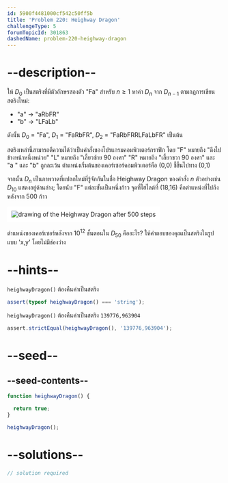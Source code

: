 ```yaml
---
id: 5900f4481000cf542c50ff5b
title: 'Problem 220: Heighway Dragon'
challengeType: 5
forumTopicId: 301863
dashedName: problem-220-heighway-dragon
---
```


# --description--

ให้ $D_0$ เป็นสตริงที่มีตัวอักษรสองตัว "Fa" สำหรับ $n ≥ 1$ หาค่า $D_n$ จาก $D_{n - 1}$ ตามกฎการเขียนสตริงใหม่:

- "a" → "aRbFR"
- "b" → "LFaLb"

ดังนั้น $D_0$ = "Fa", $D_1$ = "FaRbFR", $D_2$ = "FaRbFRRLFaLbFR" เป็นต้น

สตริงเหล่านี้สามารถตีความได้ว่าเป็นคำสั่งของโปรแกรมคอมพิวเตอร์กราฟิก โดย "F" หมายถึง "ดึงไปข้างหน้าหนึ่งหน่วย" "L" หมายถึง "เลี้ยวซ้าย 90 องศา" "R" หมายถึง "เลี้ยวขวา 90 องศา" และ "a " และ "b" ถูกละเว้น ตำแหน่งเริ่มต้นของเคอร์เซอร์คอมพิวเตอร์คือ (0,0) ชี้ขึ้นไปทาง (0,1)

จากนั้น $D_n$ เป็นภาพวาดที่แปลกใหม่ที่รู้จักกันในชื่อ Heighway Dragon ของคำสั่ง $n$ ตัวอย่างเช่น $D_{10}$ แสดงอยู่ด้านล่าง; โดยนับ "F" แต่ละขั้นเป็นหนึ่งก้าว จุดที่ไฮไลต์ที่ (18,16) คือตำแหน่งที่ไปถึงหลังจาก 500 ก้าว

<img class="img-responsive center-block" alt="drawing of the Heighway Dragon after 500 steps" src="https://cdn.freecodecamp.org/curriculum/project-euler/heighway-dragon.gif" style="background-color: white; padding: 10px;">

ตำแหน่งของเคอร์เซอร์หลังจาก ${10}^{12}$ ขั้นตอนใน $D_{50}$ คืออะไร? ให้คำตอบของคุณเป็นสตริงในรูปแบบ 'x,y' โดยไม่มีช่องว่าง

# --hints--

`heighwayDragon()` ต้องคืนค่าเป็นสตริง

```js
assert(typeof heighwayDragon() === 'string');
```

`heighwayDragon()` ต้องคืนค่าเป็นสตริง `139776,963904`

```js
assert.strictEqual(heighwayDragon(), '139776,963904');
```

# --seed--

## --seed-contents--

```js
function heighwayDragon() {

  return true;
}

heighwayDragon();
```

# --solutions--

```js
// solution required
```
